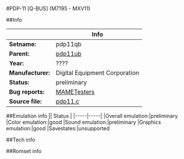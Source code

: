 #PDP-11 [Q-BUS] (M7195 - MXV11)

##Info

||Info|
|-----|-----|
|**Setname:**|pdp11qb
|**Parent:**|[pdp11ub](pdp11ub.md)
|**Year:**|????
|**Manufacturer:**|Digital Equipment Corporation
|**Status:**|preliminary
|**Bug reports:**|[MAMETesters](http://mametesters.org/view_all_set.php?type=1&temporary=y&search=pdp11.c)
|**Source file:**|[pdp11.c](https://github.com/mamedev/mame/blob/master/src/mess/drivers/pdp11.c)

##Emulation info
|| Status |
|-----|-----|
|Overall emulation:|preliminary
|Color emulation:|good
|Sound emulation:|preliminary
|Graphics emulation:|good
|Savestates:|unsupported

##Tech info

##Romset info

<!--- START OF EDITED COMMENT DO NOT TOUCH TEXT ABOVE-->
